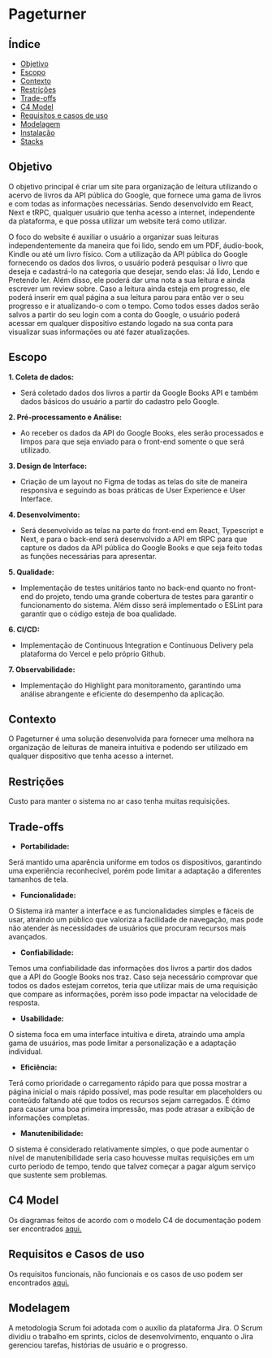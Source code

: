 # Pageturner

## Índice

- [Objetivo](#objetivo)
- [Escopo](#escopo)
- [Contexto](#contexto)
- [Restrições](#restrições)
- [Trade-offs](#trade-offs)
- [C4 Model](#c4-model)
- [Requisitos e casos de uso](#requisitos-e-casos-de-uso)
- [Modelagem](#modelagem)
- [Instalação](/docs/installation.md)
- [Stacks](/docs/stacks.md)

## Objetivo

O objetivo principal é criar um site para organização de leitura utilizando o acervo de livros da API pública do Google, que fornece uma gama de livros e com todas as informações necessárias. Sendo desenvolvido em React, Next e tRPC, qualquer usuário que tenha acesso a internet, independente da plataforma, e que possa utilizar um website terá como utilizar.

O foco do website é auxiliar o usuário a organizar suas leituras independentemente da maneira que foi lido, sendo em um PDF, áudio-book, Kindle ou até um livro físico. Com a utilização da API pública do Google fornecendo os dados dos livros, o usuário poderá pesquisar o livro que deseja e cadastrá-lo na categoria que desejar, sendo elas: Já lido, Lendo e Pretendo ler. Além disso, ele poderá dar uma nota a sua leitura e ainda escrever um review sobre. Caso a leitura ainda esteja em progresso, ele poderá inserir em qual página a sua leitura parou para então ver o seu progresso e ir atualizando-o com o tempo. Como todos esses dados serão salvos a partir do seu login com a conta do Google, o usuário poderá acessar em qualquer dispositivo estando logado na sua conta para visualizar suas informações ou até fazer atualizações.

## Escopo

**1. Coleta de dados:**

- Será coletado dados dos livros a partir da Google Books API e também dados básicos do usuário a partir do cadastro pelo Google.

**2. Pré-processamento e Análise:**

- Ao receber os dados da API do Google Books, eles serão processados e limpos para que seja enviado para o front-end somente o que será utilizado.

**3. Design de Interface:**

- Criação de um layout no Figma de todas as telas do site de maneira responsiva e seguindo as boas práticas de User Experience e User Interface.

**4. Desenvolvimento:**

- Será desenvolvido as telas na parte do front-end em React, Typescript e Next, e para o back-end será desenvolvido a API em tRPC para que capture os dados da API pública do Google Books e que seja feito todas as funções necessárias para apresentar.

**5. Qualidade:**

- Implementação de testes unitários tanto no back-end quanto no front-end do projeto, tendo uma grande cobertura de testes para garantir o funcionamento do sistema. Além disso será implementado o ESLint para garantir que o código esteja de boa qualidade.

**6. CI/CD:**

- Implementação de Continuous Integration e Continuous Delivery pela plataforma do Vercel e pelo próprio Github.

**7. Observabilidade:**

- Implementação do Highlight para monitoramento, garantindo uma análise abrangente e eficiente do desempenho da aplicação.

## Contexto

O Pageturner é uma solução desenvolvida para fornecer uma melhora na organização de leituras de maneira intuitiva e podendo ser utilizado em qualquer dispositivo que tenha acesso a internet.

## Restrições

Custo para manter o sistema no ar caso tenha muitas requisições.

## Trade-offs

- **Portabilidade:**

Será mantido uma aparência uniforme em todos os dispositivos, garantindo uma experiência reconhecível, porém pode limitar a adaptação a diferentes tamanhos de tela.

- **Funcionalidade:**

O Sistema irá manter a interface e as funcionalidades simples e fáceis de usar, atraindo um público que valoriza a facilidade de navegação, mas pode não atender às necessidades de usuários que procuram recursos mais avançados.

- **Confiabilidade:**

Temos uma confiabilidade das informações dos livros a partir dos dados que a API do Google Books nos traz. Caso seja necessário comprovar que todos os dados estejam corretos, teria que utilizar mais de uma requisição que compare as informações, porém isso pode impactar na velocidade de resposta.

- **Usabilidade:**

O sistema foca em uma interface intuitiva e direta, atraindo uma ampla gama de usuários, mas pode limitar a personalização e a adaptação individual.

- **Eficiência:**

Terá como prioridade o carregamento rápido para que possa mostrar a página inicial o mais rápido possível, mas pode resultar em placeholders ou conteúdo faltando até que todos os recursos sejam carregados. É ótimo para causar uma boa primeira impressão, mas pode atrasar a exibição de informações completas.

- **Manutenibilidade:**

O sistema é considerado relativamente simples, o que pode aumentar o nível de manutenibilidade seria caso houvesse muitas requisições em um curto período de tempo, tendo que talvez começar a pagar algum serviço que sustente sem problemas.

## C4 Model

Os diagramas feitos de acordo com o modelo C4 de documentação podem ser encontrados [aqui.](/docs/c4-models.md)

## Requisitos e Casos de uso

Os requisitos funcionais, não funcionais e os casos de uso podem ser encontrados [aqui.](/docs/requirements-and-use-cases.md)

## Modelagem

A metodologia Scrum foi adotada com o auxílio da plataforma Jira. O Scrum dividiu o trabalho em sprints, ciclos de desenvolvimento, enquanto o Jira gerenciou tarefas, histórias de usuário e o progresso.
